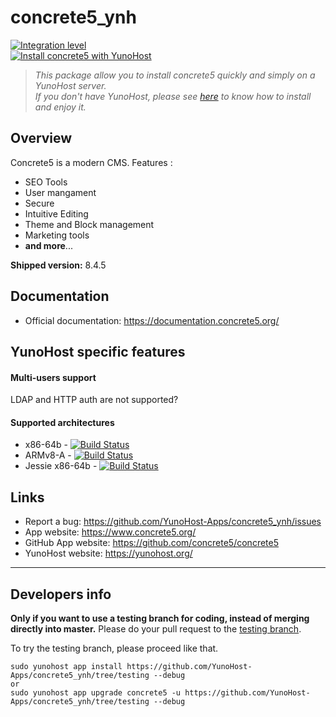 # concrete5_ynh

[![Integration level](https://dash.yunohost.org/integration/concrete5.svg)](https://dash.yunohost.org/appci/app/concrete5)  
[![Install concrete5 with YunoHost](https://install-app.yunohost.org/install-with-yunohost.png)](https://install-app.yunohost.org/?app=concrete5)

> *This package allow you to install concrete5 quickly and simply on a YunoHost server.  
If you don't have YunoHost, please see [here](https://yunohost.org/#/install) to know how to install and enjoy it.*

## Overview
Concrete5 is a modern CMS.
Features : 
* SEO Tools
* User mangament
* Secure
* Intuitive Editing
* Theme and Block management
* Marketing tools
* **and more**...

**Shipped version:** 8.4.5

## Documentation

 * Official documentation: https://documentation.concrete5.org/

## YunoHost specific features

#### Multi-users support

LDAP and HTTP auth are not supported?

#### Supported architectures

* x86-64b - [![Build Status](https://ci-apps.yunohost.org/ci/logs/concrete5%20%28Community%29.svg)](https://ci-apps.yunohost.org/ci/apps/concrete5/)
* ARMv8-A - [![Build Status](https://ci-apps-arm.yunohost.org/ci/logs/concrete5%20%28Community%29.svg)](https://ci-apps-arm.yunohost.org/ci/apps/concrete5/)
* Jessie x86-64b - [![Build Status](https://ci-stretch.nohost.me/ci/logs/concrete5%20%28Community%29.svg)](https://ci-stretch.nohost.me/ci/apps/concrete5/)

## Links

 * Report a bug: https://github.com/YunoHost-Apps/concrete5_ynh/issues
 * App website: https://www.concrete5.org/
 * GitHub App website: https://github.com/concrete5/concrete5
 * YunoHost website: https://yunohost.org/

---

Developers info
----------------

**Only if you want to use a testing branch for coding, instead of merging directly into master.**
Please do your pull request to the [testing branch](https://github.com/YunoHost-Apps/concrete5_ynh/tree/testing).

To try the testing branch, please proceed like that.
```
sudo yunohost app install https://github.com/YunoHost-Apps/concrete5_ynh/tree/testing --debug
or
sudo yunohost app upgrade concrete5 -u https://github.com/YunoHost-Apps/concrete5_ynh/tree/testing --debug
```
